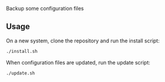 Backup some configuration files

## Usage

On a new system, clone the repository and run the install script:
```bash
./install.sh
```

When configuration files are updated, run the update script:
```bash
./update.sh
```
